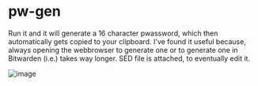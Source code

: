 # pw-gen
Run it and it will generate a 16 character pwassword, which then automatically gets copied to your clipboard.
I've found it useful because, always opening the webbrowser to generate one or to generate one in Bitwarden (i.e.) takes way longer.
SED file is attached, to eventually edit it.

![image](https://github.com/udpcachefix/pw-gen/assets/120382651/edd76ba1-b64a-4aeb-8c16-f2f206e7ed36)
